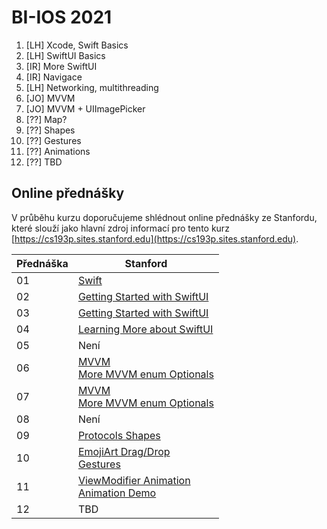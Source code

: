 # BI-IOS 2021

1. [LH] Xcode, Swift Basics
2. [LH] SwiftUI Basics
3. [IR] More SwiftUI
4. [IR] Navigace
5. [LH] Networking, multithreading
6. [JO] MVVM
7. [JO] MVVM + UIImagePicker
8. [??] Map?
9. [??] Shapes
10. [??] Gestures
11. [??] Animations
12. [??] TBD

## Online přednášky

V průběhu kurzu doporučujeme shlédnout online přednášky ze Stanfordu, které slouží jako hlavní zdroj informací pro tento kurz [https://cs193p.sites.stanford.edu](https://cs193p.sites.stanford.edu).

| Přednáška | Stanford |
| --------- | -------- |
| 01 | [Swift](https://cs193p.sites.stanford.edu/sites/g/files/sbiybj16636/files/media/file/reading_1.pdf) |
| 02 | [Getting Started with SwiftUI](https://www.youtube.com/watch?v=bqu6BquVi2M) |
| 03 | [Getting Started with SwiftUI](https://www.youtube.com/watch?v=bqu6BquVi2M) |
| 04 | [Learning More about SwiftUI](https://youtu.be/3lahkdHEhW8) |
| 05 | Není |
| 06 | [MVVM](https://youtu.be/--qKOhdgJAs)<br>[More MVVM enum Optionals](https://youtu.be/oWZOFSYS5GE) |
| 07 | [MVVM](https://youtu.be/--qKOhdgJAs)<br>[More MVVM enum Optionals](https://youtu.be/oWZOFSYS5GE) |
| 08 | Není |
| 09 | [Protocols Shapes](https://www.youtube.com/watch?v=Og9gXZpbKWo) |
| 10 | [EmojiArt Drag/Drop](https://youtu.be/eNS5EzgK3lY)<br>[Gestures](https://youtu.be/iszjyoo3SYI) |
| 11 | [ViewModifier Animation](https://youtu.be/PoeaUMGAx6c)<br>[Animation Demo](https://youtu.be/-N1UR7Y105g) |
| 12 | TBD |




